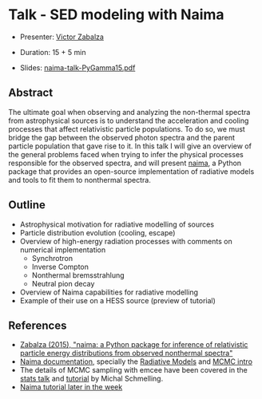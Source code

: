 # Talk - SED modeling with Naima

* Presenter: [Victor Zabalza](https://github.com/zblz/)
* Duration: 15 + 5 min

* Slides: [naima-talk-PyGamma15.pdf](
  https://github.com/gammapy/PyGamma15/tree/gh-pages/talks/naima/naima-talk.pdf)

## Abstract

The ultimate goal when observing and analyzing the non-thermal spectra from
astrophysical sources is to understand the acceleration and cooling processes
that affect relativistic particle populations. To do so, we must bridge the gap
between the observed photon spectra and the parent particle population that
gave rise to it. In this talk I will give an overview of the general problems
faced when trying to infer the physical processes responsible for the observed
spectra, and will present [naima](https://github.com/zblz/naima), a Python
package that provides an open-source implementation of radiative models and
tools to fit them to nonthermal spectra.

## Outline

* Astrophysical motivation for radiative modelling of sources
* Particle distribution evolution (cooling, escape)
* Overview of high-energy radiation processes with comments on numerical
  implementation
  - Synchrotron
  - Inverse Compton
  - Nonthermal bremsstrahlung
  - Neutral pion decay
* Overview of Naima capabilities for radiative modelling
* Example of their use on a HESS source (preview of tutorial)

## References

* [Zabalza (2015), "naima: a Python package for inference of relativistic
  particle energy distributions from observed nonthermal
  spectra"](http://labs.adsabs.harvard.edu/adsabsadsabs/abs/2015arXiv150903319Z/)
* [Naima documentation](http://naima.readthedocs.org), specially the [Radiative
  Models](http://naima.readthedocs.org/en/latest/radiative.html) and [MCMC
  intro](http://naima.readthedocs.org/en/latest/mcmc.html)
* The details of MCMC sampling with emcee have been covered in the [stats
  talk](https://github.com/gammapy/PyGamma15/tree/gh-pages/talks/analysis-stats)
  and
  [tutorial](https://github.com/gammapy/PyGamma15/tree/gh-pages/tutorials/analysis-stats)
  by Michal Schmelling.
* [Naima tutorial later in the
  week](https://github.com/gammapy/PyGamma15/tree/gh-pages/tutorials/naima)
